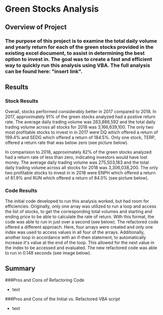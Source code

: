 # Green Stocks Analysis

## Overview of Project

### The purpose of this project is to examine the total daily volume and yearly return for each of the green stocks provided in the existing excel document, to assist in determining the best option to invest in. The goal was to create a fast and efficient way to quickly run this analysis using VBA. The full analysis can be found here: "insert link".

## Results

### Stock Results
Overall, stocks performed considerably better in 2017 compared to 2018. In 2017, approximately 91% of the green stocks analyzed had a postive return rate. The average daily trading volume was 263,886,592 and the total daily trading volume across all stocks for 2018 was 3,166,639,100. The only two most profitable stocks to invest in in 2017 were DQ which offered a return of 199.4% and SEDG which offered a return of 184.5%. Only one stock, TERP, offered a return rate that was below zero (see picture below). 

In comparision to 2018, approximately 82% of the green stocks analyzed had a return rate of less than zero, indicating investors would have lost money. The average daily trading volume was 275,503,183 and the total daily trading volume across all stocks for 2018 was 3,306,038,200. The only two profitable stocks to invest in in 2018 were ENPH which offered a return of 81.9% and RUN which offered a return of 84.0% (see picture below). 

### Code Results
The initial code developed to run this analysis worked, but had room for efficiencies. Originally, only one array was utilized to run a loop and access the list of stocks, to get the corresponding total volumes and starting and ending price to be able to calculate the rate of return. With this format, the code was able to run in just over a second (see below). 
The refactored code offered a different approach. Here, four arrays were created and only one index was used to access values in all four of the arrays. Additionally, another loop in accordance with an if-then statement, to automatically increase it's value at the end of the loop. This allowed for the next value in the index to be accessed and evaluated. The new refactored code was able to run in 0.148 seconds (see image below).

## Summary

###Pros and Cons of Refactoring Code
- text

###Pros and Cons of the Initial vs. Refactored VBA script
- text
